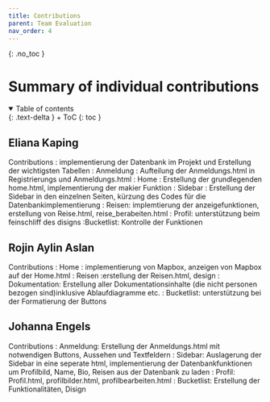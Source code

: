 ```yaml
---
title: Contributions
parent: Team Evaluation
nav_order: 4
---
```


{: .no_toc }
# Summary of individual contributions

<details open markdown="block">
{: .text-delta }
<summary>Table of contents</summary>
+ ToC
{: toc }
</details>

## Eliana Kaping

Contributions
: implementierung der Datenbank im Projekt und Erstellung der wichtigsten Tabellen
: Anmeldung : Aufteilung der Anmeldungs.html in Registrierungs und Anmeldungs.html
: Home : Erstellung der grundlegenden home.html, implementierung der makier Funktion
: Sidebar : Erstellung der Sidebar in den einzelnen Seiten, kürzung des Codes für die Datenbankimplementierung
: Reisen: implemtierung der anzeigefunktionen, erstellung von Reise.html, reise_berabeiten.html
: Profil: unterstützung beim feinschliff des disigns
:Bucketlist: Kontrolle der Funktionen
## Rojin Aylin Aslan

Contributions
: Home : implementierung von Mapbox, anzeigen von Mapbox auf der Home.html
: Reisen :erstellung der Reisen.html, design
: Dokumentation: Erstellung aller Dokumentationsinhalte (die nicht personen bezogen sind)inklusive Ablaufdiagramme etc.
: Bucketlist: unterstützung bei der Formatierung der Buttons

## Johanna Engels

Contributions
: Anmeldung: Erstellung der Anmeldungs.html mit notwendigen Buttons, Aussehen und Textfeldern
: Sidebar: Auslagerung der Sidebar in eine seperate html, implementierung der Datenbankfunktionen um Profilbild, Name, Bio, Reisen aus der Datenbank zu laden
: Profil: Profil.html, profilbilder.html, profilbearbeiten.html
: Bucketlist: Erstellung der Funktionalitäten, Disign
